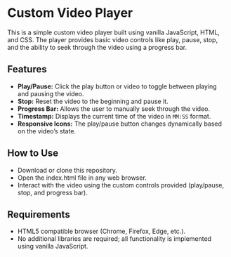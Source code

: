 # Custom Video Player

This is a simple custom video player built using vanilla JavaScript, HTML, and CSS. The player provides basic video controls like play, pause, stop, and the ability to seek through the video using a progress bar.

## Features

- **Play/Pause:** Click the play button or video to toggle between playing and pausing the video.
- **Stop:** Reset the video to the beginning and pause it.
- **Progress Bar:** Allows the user to manually seek through the video.
- **Timestamp:** Displays the current time of the video in `MM:SS` format.
- **Responsive Icons:** The play/pause button changes dynamically based on the video’s state.


## How to Use
 - Download or clone this repository.
- Open the index.html file in any web browser.
-  Interact with the video using the custom controls provided (play/pause, stop, and progress bar).
## Requirements
- HTML5 compatible browser (Chrome, Firefox, Edge, etc.).
- No additional libraries are required; all functionality is implemented using vanilla JavaScript.